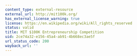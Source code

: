 ```yaml
---
content_type: external-resource
external_url: http://mit100k.org/
has_external_license_warning: true
license: https://en.wikipedia.org/wiki/All_rights_reserved
status: valid
title: MIT $100K Entrepreneurship Competition
uid: 2ce74a32-e156-45a4-ab91-4b668ec3ae5f
url_status_code: 200
wayback_url: ''
---
```

